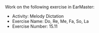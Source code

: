 Work on the following exercise in EarMaster:
- Activity: Melody Dictation
- Exercise Name: Do, Re, Me, Fa, So, La
- Exercise Number: 15.11
